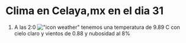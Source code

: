 # Clima en Celaya,mx en el dia 31

1. A las 2:0 !["icon weather"](http://openweathermap.org/img/w/02n.png) tenemos una temperatura de 9.89 C con cielo claro y  vientos de 0.88 y nubosidad al 8%
